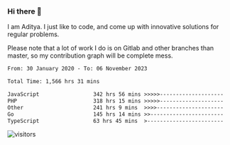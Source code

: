 ### Hi there 👋

I am Aditya. I just like to code, and come up with innovative solutions for regular problems.

Please note that a lot of work I do is on Gitlab and other branches than master, so my contribution graph will be complete mess.

<!--START_SECTION:waka-->

```txt
From: 30 January 2020 - To: 06 November 2023

Total Time: 1,566 hrs 31 mins

JavaScript                 342 hrs 56 mins >>>>>--------------------   21.89 %
PHP                        318 hrs 15 mins >>>>>--------------------   20.32 %
Other                      241 hrs 9 mins  >>>>---------------------   15.39 %
Go                         145 hrs 14 mins >>-----------------------   09.27 %
TypeScript                 63 hrs 45 mins  >------------------------   04.07 %
```

<!--END_SECTION:waka-->

![visitors](https://visitor-badge.glitch.me/badge?page_id=BrainBuzzer.visitor-badge&left_color=green&right_color=red)
